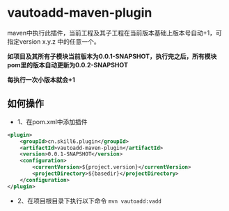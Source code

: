 # vautoadd-maven-plugin
maven中执行此插件，当前工程及其子工程在当前版本基础上版本号自动+1，可指定version x.y.z 中的任意一个。

**如项目及其所有子模块当前版本为0.0.1-SNAPSHOT，执行完之后，所有模块pom里的版本自动更新为0.0.2-SNAPSHOT**

**每执行一次小版本就会+1**

## 如何操作

- 1、在pom.xml中添加插件
```xml
<plugin>
    <groupId>cn.skill6.plugin</groupId>
    <artifactId>vautoadd-maven-plugin</artifactId>
    <version>0.0.1-SNAPSHOT</version>
    <configuration>
        <currentVersion>${project.version}</currentVersion>
        <projectDirectory>${basedir}</projectDirectory>
    </configuration>
</plugin>
```

- 2、在项目根目录下执行以下命令
`mvn vautoadd:vadd`
